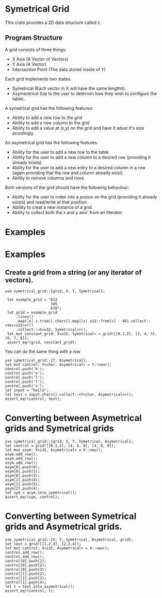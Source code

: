 # Symetrical Grid
This crate provides a 2D data structure called `X`.

## Program Structure
A grid consists of three things:
  - X Axis (A Vector of Vectors)
  - Y Axis (A Vector)
  - Intersection Point (The data stored inside of Y)

Each grid implements two states.
  - Symetrical (Each vector in X will have the same lengthh).
  - Asymentrical (Up to the user to determin how they wish to configure the table).

A symetrical grid has the following features:
  - Ability to add a new row to the grid
  - Ability to add a new column to the grid
  - Ability to add a value at (x,y) on the grid and have it adust it's size acordingly.

An asymetrical grid has the following features:
  - Ability for the user to add a new row to the table.
  - Ability for the user to add a new column to a desired row (providing it already exists).
  - Ability for the user to add a new entry to a desired column in a row
    (again providing that the row and column already exist).
  - Ability to remove columns and rows.

Both versions of the grid should have the following behaviour:
  - Ability for the user to index into a posion on the grid
    (providing it already exists) and read/write at that position.
  - Abiility to creat a new instance of a grid.
  - Ability to collect both the x and y axis' from an itterator.


# Examples
# Examples

## Create a grid from a string (or any iterator of vectors).
```
use symetrical_grid::{grid, X, Y, Symetrical};

 let example_grid = "012
                     345
                     678";
 let grid = example_grid
     .lines()
     .map(|x| x.trim().chars().map(|x| u32::from(x) - 48).collect::<Vec<u32>>())
     .collect::<X<u32, Symetrical>>();
 let mut constant_grid: X<u32, Symetrical> = grid![[0,1,2], [3, 4, 5], [6, 7, 8]];
 assert_eq!(grid, constant_grid);

```
You can do the same thing with a row
```
use symetrical_grid::{Y, Asymetrical};
let mut control: Y<char, Asymetrical> = Y::new();
control.push('h');
control.push('e');
control.push('l');
control.push('l');
control.push('o');
let input = "hello";
let test = input.chars().collect::<Y<char, Asymetrical>>();
assert_eq!(control, test);
```

# Converting between Asymetrical grids and Symetrical grids
```
use symetrical_grid::{grid, X, Y, Symetrical, Asymetrical};
let control = grid![[0,1,3], [4, 5, 0], [4, 0, 0]];
let mut asym: X<i32, Asymetrical> = X::new();
asym.add_row();
asym.add_row();
asym.add_row();
asym[0].push(0);
asym[0].push(1);
asym[0].push(3);
asym[1].push(4);
asym[1].push(5);
asym[2].push(4);
let sym = asym.into_symetrical();
assert_eq!(sym, control);

```
# Converting between Symetrical grids and Asymetrical grids.
```
use symetrical_grid::{X, Y, Symetrical, Asymetrical, grid};
let test = grid![[1,2,3], [2,3,4]];
let mut control: X<i32, Asymetrical> = X::new();
control.add_row();
control.add_row();
control[0].push(1);
control[0].push(2);
control[0].push(3);
control[1].push(2);
control[1].push(3);
control[1].push(4);
let t = test.into_asymetrical();
assert_eq!(control, t);
```
